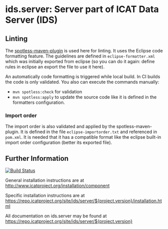 # ids.server: Server part of ICAT Data Server (IDS)

## Linting
The [spotless-maven-plugin](https://mvnrepository.com/artifact/com.diffplug.spotless/spotless-maven-plugin) is used here for linting. It uses the Eclipse code formatting feature. The guidelines are defined in `eclipse-formatter.xml` which was initially exported from eclipse (so you can do it again: define rules in eclipse an export the file to use it here).

An automatically code formatting is triggered while local build. In CI builds the code is only validated.
You also can execute the commands manually:
* `mvn spotless:check` for validation
* `mvn spotless:apply` to update the source code like it is defined in the formatters configuration.

### Import order
The import order is also validated and applied by the spotless-maven-plugin. It is defined in the file `eclipse-importorder.txt` and referenced in `pom.xml`. It is needed that it has a compatible format like the eclipse built-in import order configuration (better its exported file).

## Further Information
[![Build Status](https://github.com/icatproject/ids.server/workflows/CI%20Build/badge.svg?branch=master)](https://github.com/icatproject/ids.server/actions?query=workflow%3A%22CI+Build%22)

General installation instructions are at http://www.icatproject.org/installation/component

Specific installation instructions are
at https://repo.icatproject.org/site/ids/server/${project.version}/installation.html

All documentation on ids.server may be found at https://repo.icatproject.org/site/ids/server/${project.version}
